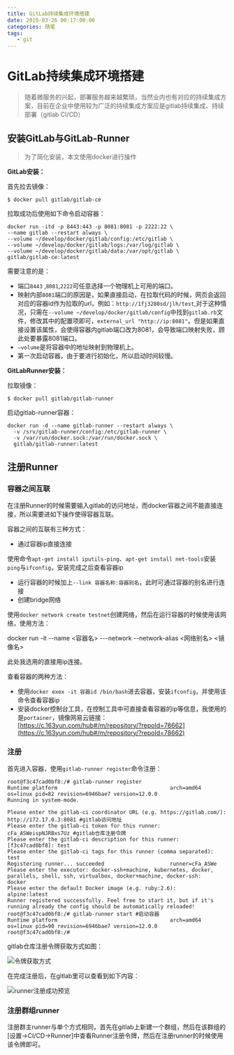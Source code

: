 ```yaml
---
title: GitLab持续集成环境搭建
date: 2019-03-26 00:17:00:00
categories: 随笔
tags:
   - git
---
```


# GitLab持续集成环境搭建

> 随着微服务的兴起，部署服务越来越繁琐，当然业内也有对应的持续集成方案，目前在企业中使用较为广泛的持续集成方案应是gitlab持续集成、持续部署（gitlab CI/CD）

## 安装GitLab与GitLab-Runner

> 为了简化安装，本文使用docker进行操作

**GitLab安装：**

首先拉去镜像：

```shell
$ docker pull gitlab/gitlab-ce
```

拉取成功后使用如下命令启动容器：

```shell
docker run -itd -p 8443:443 -p 8081:8081 -p 2222:22 \
--name gitlab --restart always \
--volume ~/develop/docker/gitlab/config:/etc/gitlab \
--volume ~/develop/docker/gitlab/logs:/var/log/gitlab \
--volume ~/develop/docker/gitlab/data:/var/opt/gitlab \
gitlab/gitlab-ce:latest
```

需要注意的是：

- 端口`8443` ,`8081`,`2222`可任意选择一个物理机上可用的端口。
- 映射内部`8081`端口的原因是，如果直接启动，在拉取代码的时候，网页会返回对应的容器id作为拉取的url，例如：`http://1fj3280sd/jlh/test`,对于这种情况，只需在`--volume ~/develop/docker/gitlab/config`中找到`gitlab.rb`文件，修改其中的配置项即可，`external_url "http://ip:8081"`。但是如果直接设置该属性，会使得容器内gitlab端口改为8081，会导致端口映射失败，顾此处要暴露8081端口。
- `—volume`是将容器中的地址映射到物理机上。
- 第一次启动容器，由于要进行初始化，所以启动时间较慢。

**GitLabRunner安装：**

拉取镜像：

```shell
$ docker pull gitlab/gitlab-runner
```

启动gitlab-runner容器：

```shell
docker run -d --name gitlab-runner --restart always \
  -v /srv/gitlab-runner/config:/etc/gitlab-runner \
  -v /var/run/docker.sock:/var/run/docker.sock \
  gitlab/gitlab-runner:latest
```

## 注册Runner

### 容器之间互联

在注册Runner的时候需要输入gitlab的访问地址，而docker容器之间不能直接连接，所以需要进如下操作使得容器互联。

容器之间的互联有三种方式：

- 通过容器ip直接连接

使用命令`apt-get install iputils-ping`、`apt-get install net-tools`安装`ping`与`ifconfig`，安装完成之后查看容器ip

- 运行容器的时候加上`--link 容器名称:容器别名`，此时可通过容器的别名进行连接
- 创建bridge网络

使用`docker network create testnet`创建网络，然后在运行容器的时候使用该网络，使用方法：

docker run -it --name <容器名> ---network <bridge> --network-alias <网络别名> <镜像名>

此处我选用的直接用ip连接。

查看容器的两种方法：

- 使用`docker exex -it 容器id /bin/bash`进去容器，安装`ifconfig`，并使用该命令查看容器ip
- 安装docker控制台工具，在控制工具中可直接查看容器的ip等信息，我使用的是`portainer`，镜像网易云链接：[https://c.163yun.com/hub#/m/repository/?repoId=78662](https://c.163yun.com/hub#/m/repository/?repoId=78662)

### 注册

首先进入容器，使用`gitlab-runner register`命令注册：

```shell
root@f3c47cad0bf8:/# gitlab-runner register
Runtime platform                                    arch=amd64 os=linux pid=82 revision=6946bae7 version=12.0.0
Running in system-mode.                            
                                                   
Please enter the gitlab-ci coordinator URL (e.g. https://gitlab.com/):
http://172.17.0.3:8081 #gitlab访问地址
Please enter the gitlab-ci token for this runner:
cFa_ASWeispNJRBxs7Uz #gitlab仓库注册令牌
Please enter the gitlab-ci description for this runner:
[f3c47cad0bf8]: test 
Please enter the gitlab-ci tags for this runner (comma separated):
test
Registering runner... succeeded                     runner=cFa_ASWe
Please enter the executor: docker-ssh+machine, kubernetes, docker, parallels, shell, ssh, virtualbox, docker+machine, docker-ssh:
docker
Please enter the default Docker image (e.g. ruby:2.6):
alpine:latest
Runner registered successfully. Feel free to start it, but if it's running already the config should be automatically reloaded! 
root@f3c47cad0bf8:/# gitlab-runner start #启动容器
Runtime platform                                    arch=amd64 os=linux pid=90 revision=6946bae7 version=12.0.0
root@f3c47cad0bf8:/# 
```

gitlab仓库注册令牌获取方式如图：

![令牌获取方式](https://static.jiangliuhong.top/blogimg/gitlab/token.jpg)

在完成注册后，在gitlab里可以查看到如下内容：

![runner注册成功预览](https://static.jiangliuhong.top/blogimg/gitlab/runner-one-success.jpg)



### 注册群组runner

注册群主runner与单个方式相同，首先在gitlab上新建一个群组，然后在该群组的[设置->CI/CD->Runner]中查看Runner注册令牌，然后在注册runner的时候使用该令牌即可。

